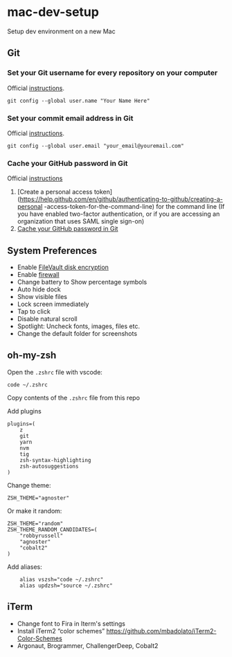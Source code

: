 # mac-dev-setup
Setup dev environment on a new Mac

## Git

### Set your Git username for every repository on your computer
Official [instructions](https://help.github.com/en/github/using-git/setting-your-username-in-git).

````
git config --global user.name "Your Name Here"
````

### Set your commit email address in Git
Official [instructions](https://help.github.com/en/github/setting-up-and-managing-your-github-user-account/setting-your-commit-email-address#setting-your-commit-email-address-in-git).
````
git config --global user.email "your_email@youremail.com"
````

### Cache your GitHub password in Git
Official [instructions](https://help.github.com/en/github/using-git/caching-your-github-password-in-git)
1. [Create a personal access token](https://help.github.com/en/github/authenticating-to-github/creating-a-personal
-access-token-for-the-command-line) for the command line (If you have enabled two-factor authentication, or if you are
 accessing an
 organization that uses SAML single sign-on)
 2. [Cache your GitHub password in Git](https://help.github.com/en/github/using-git/caching-your-github-password-in-git)

## System Preferences
- Enable [FileVault disk encryption](https://support.apple.com/en-us/HT204837)
- Enable [firewall](https://support.apple.com/en-us/HT201642)
- Change battery to Show percentage symbols
- Auto hide dock
- Show visible files
- Lock screen immediately
- Tap to click
- Disable natural scroll
- Spotlight: Uncheck fonts, images, files etc.
- Change the default folder for screenshots

## oh-my-zsh 

Open the `.zshrc` file with vscode:
````
code ~/.zshrc
````

Copy contents of the `.zshrc` file from this repo

Add plugins
````
plugins=(
    z
    git
    yarn
    nvm
    tig
    zsh-syntax-highlighting
    zsh-autosuggestions
)
```` 

Change theme:
````
ZSH_THEME="agnoster"
````

Or make it random:
```
ZSH_THEME="random"
ZSH_THEME_RANDOM_CANDIDATES=(
    "robbyrussell"
    "agnoster"
    "cobalt2"
)
```

Add aliases:
````
    alias vszsh="code ~/.zshrc"
    alias updzsh="source ~/.zshrc"
````

## iTerm
- Change font to Fira in Iterm's settings
- Install iTerm2 “color schemes” https://github.com/mbadolato/iTerm2-Color-Schemes
- Argonaut, Brogrammer, ChallengerDeep, Cobalt2


